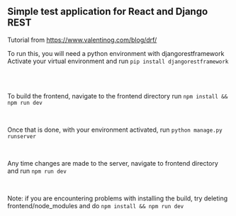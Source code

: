 ## Simple test application for React and Django REST

Tutorial from https://www.valentinog.com/blog/drf/
<br/>

To run this, you will need a python environment with djangorestframework <br/>
Activate your virtual environment and run
```pip install djangorestframework```

<br/>
<br/>

To build the frontend, navigate to the frontend directory run
```npm install && npm run dev```

<br/>

Once that is done, with your environment activated, run
```python manage.py runserver```

<br/>

Any time changes are made to the server, navigate to frontend directory and run
```npm run dev```

<br/>

Note: if you are encountering problems with installing the build, try deleting
frontend/node_modules and do
```npm install && npm run dev```
